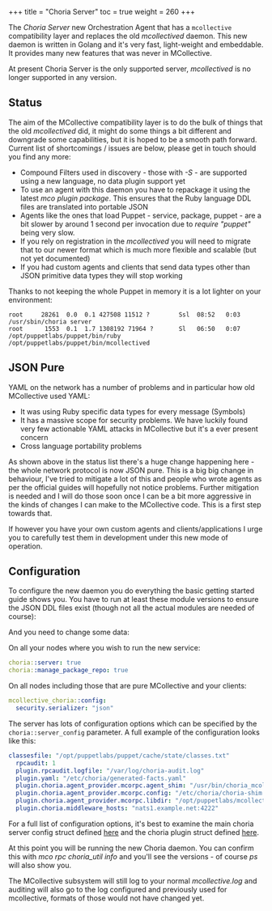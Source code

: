 +++
title = "Choria Server"
toc = true
weight = 260
+++

The *Choria Server* new Orchestration Agent that has a `mcollective` compatibility layer and replaces the old *mcollectived* daemon.  This new daemon is written in Golang and it's very fast, light-weight and embeddable. It provides many new features that was never in MCollective.

At present Choria Server is the only supported server, *mcollectived* is no longer supported in any version.

## Status

The aim of the MCollective compatibility layer is to do the bulk of things that the old *mcollectived* did, it might do some things a bit different and downgrade some capabilities, but it is hoped to be a smooth path forward.  Current list of shortcomings / issues are below, please get in touch should you find any more:

  * Compound Filters used in discovery - those with _-S_ - are supported using a new language, no data plugin support yet
  * To use an agent with this daemon you have to repackage it using the latest _mco plugin package_. This ensures that the Ruby language DDL files are translated into portable JSON
  * Agents like the ones that load Puppet - service, package, puppet - are a bit slower by around 1 second per invocation due to _require "puppet"_ being very slow.
  * If you rely on registration in the *mcollectived* you will need to migrate that to our newer format which is much more flexible and scalable (but not yet documented)
  * If you had custom agents and clients that send data types other than JSON primitive data types they will stop working

Thanks to not keeping the whole Puppet in memory it is a lot lighter on your environment:

```
root     28261  0.0  0.1 427508 11512 ?        Ssl  08:52   0:03 /usr/sbin/choria server
root      1553  0.1  1.7 1308192 71964 ?       Sl   06:50   0:07 /opt/puppetlabs/puppet/bin/ruby /opt/puppetlabs/puppet/bin/mcollectived
```

## JSON Pure

YAML on the network has a number of problems and in particular how old MCollective used YAML:

  * It was using Ruby specific data types for every message (Symbols)
  * It has a massive scope for security problems.  We have luckily found very few actionable YAML attacks in MCollective but it's a ever present concern
  * Cross language portability problems

As shown above in the status list there's a huge change happening here - the whole network protocol is now JSON pure.  This is a big big change in behaviour, I've tried to mitigate a lot of this and people who wrote agents as per the official guides will hopefully not notice problems. Further mitigation is needed and I will do those soon once I can be a bit more aggressive in the kinds of changes I can make to the MCollective code. This is a first step towards that.

If however you have your own custom agents and clients/applications I urge you to carefully test them in development under this new mode of operation.

## Configuration

To configure the new daemon you do everything the basic getting started guide shows you. You have to run at least these module versions to ensure the JSON DDL files exist (though not all the actual modules are needed of course):

And you need to change some data:

On all your nodes where you wish to run the new service:

```yaml
choria::server: true
choria::manage_package_repo: true
```

On all nodes including those that are pure MCollective and your clients:

```yaml
mcollective_choria::config:
  security.serializer: "json"
```

The server has lots of configuration options which can be specified by the `choria::server_config` parameter. A full example of the configuration looks like this:

```yaml
classesfile: "/opt/puppetlabs/puppet/cache/state/classes.txt"
  rpcaudit: 1
  plugin.rpcaudit.logfile: "/var/log/choria-audit.log"
  plugin.yaml: "/etc/choria/generated-facts.yaml"
  plugin.choria.agent_provider.mcorpc.agent_shim: "/usr/bin/choria_mcollective_agent_compat.rb"
  plugin.choria.agent_provider.mcorpc.config: "/etc/choria/choria-shim.cfg"
  plugin.choria.agent_provider.mcorpc.libdir: "/opt/puppetlabs/mcollective/plugins"
  plugin.choria.middleware_hosts: "nats1.example.net:4222"
```

For a full list of configuration options, it's best to examine the main choria server config struct defined [here](https://github.com/choria-io/go-config/blob/master/config.go) and the choria plugin struct defined [here](https://github.com/choria-io/go-config/blob/master/choria.go).

At this point you will be running the new Choria daemon. You can confirm this with *mco rpc choria_util info* and you'll see the versions - of course *ps* will also show you.

The MCollective subsystem will still log to your normal *mcollective.log* and auditing will also go to the log configured and previously used for mcollective, formats of those would not have changed yet.
